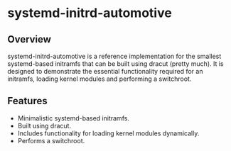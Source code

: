 # systemd-initrd-automotive

## Overview

systemd-initrd-automotive is a reference implementation for the smallest systemd-based initramfs that can be built using dracut (pretty much). It is designed to demonstrate the essential functionality required for an initramfs, loading kernel modules and performing a switchroot.

## Features

- Minimalistic systemd-based initramfs.
- Built using dracut.
- Includes functionality for loading kernel modules dynamically.
- Performs a switchroot.

